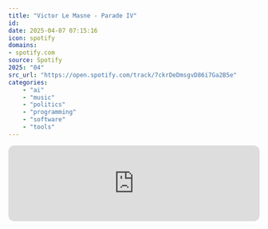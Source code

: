 ```yaml
---
title: "Victor Le Masne - Parade IV"
id: 
date: 2025-04-07 07:15:16
icon: spotify
domains:
- spotify.com
source: Spotify
2025: "04"
src_url: "https://open.spotify.com/track/7ckrDeDmsgvD86i7Ga2B5e"
categories:
    - "ai"
    - "music"
    - "politics"
    - "programming"
    - "software"
    - "tools"
---
```

<iframe style="border-radius: 12px" width="100%" height="152" title="Spotify Embed: Parade IV" frameborder="0" allowfullscreen allow="autoplay; clipboard-write; encrypted-media; fullscreen; picture-in-picture" loading="lazy" src="https://open.spotify.com/embed/track/7ckrDeDmsgvD86i7Ga2B5e?utm_source=oembed"></iframe>
